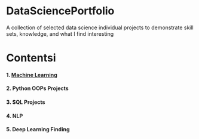 # DataSciencePortfolio
A collection of selected data science individual projects to demonstrate skill sets, knowledge, and what I find interesting 
# Contentsi
#### 1. [Machine Learning](https://github.com/amarjeet4296/DataSciencePortfolio/tree/main/Machine%20Learning)
#### 2.  Python OOPs Projects
#### 3.  SQL Projects
#### 4.  NLP
#### 5.  Deep Learning Finding
